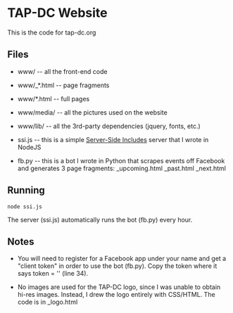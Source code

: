 
# TAP-DC Website

This is the code for tap-dc.org

## Files

 - www/ -- all the front-end code
 - www/_*.html -- page fragments
 - www/*.html -- full pages
 - www/media/ -- all the pictures used on the website
 - www/lib/ -- all the 3rd-party dependencies (jquery, fonts, etc.)

 - ssi.js -- this is a simple [Server-Side Includes](https://en.wikipedia.org/wiki/Server_Side_Includes) server that I wrote in NodeJS
 - fb.py -- this is a bot I wrote in Python that scrapes events off Facebook and generates 3 page fragments: _upcoming.html _past.html _next.html

## Running

```node ssi.js```

The server (ssi.js) automatically runs the bot (fb.py) every hour.

## Notes

 - You will need to register for a Facebook app under your name and get a "client token" in order to use the bot (fb.py). Copy the token where it says token = '' (line 34).

 - No images are used for the TAP-DC logo, since I was unable to obtain hi-res images. Instead, I drew the logo entirely with CSS/HTML. The code is in _logo.html
